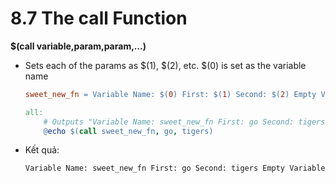 # 8.7 The call Function

**$(call variable,param,param,…)**
- Sets each of the params as $(1), $(2), etc. $(0) is set as the variable name
    ```Makefile
    sweet_new_fn = Variable Name: $(0) First: $(1) Second: $(2) Empty Variable: $(3)

    all:
        # Outputs "Variable Name: sweet_new_fn First: go Second: tigers Empty Variable:"
        @echo $(call sweet_new_fn, go, tigers)
    ```
- Kết quả: 
    ```Bash
    Variable Name: sweet_new_fn First: go Second: tigers Empty Variable:
    ```